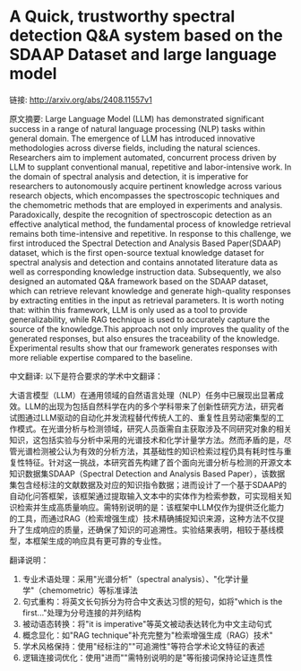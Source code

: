 # A Quick, trustworthy spectral detection Q&A system based on the SDAAP Dataset and large language model

链接: http://arxiv.org/abs/2408.11557v1

原文摘要:
Large Language Model (LLM) has demonstrated significant success in a range of
natural language processing (NLP) tasks within general domain. The emergence of
LLM has introduced innovative methodologies across diverse fields, including
the natural sciences. Researchers aim to implement automated, concurrent
process driven by LLM to supplant conventional manual, repetitive and
labor-intensive work. In the domain of spectral analysis and detection, it is
imperative for researchers to autonomously acquire pertinent knowledge across
various research objects, which encompasses the spectroscopic techniques and
the chemometric methods that are employed in experiments and analysis.
Paradoxically, despite the recognition of spectroscopic detection as an
effective analytical method, the fundamental process of knowledge retrieval
remains both time-intensive and repetitive. In response to this challenge, we
first introduced the Spectral Detection and Analysis Based Paper(SDAAP)
dataset, which is the first open-source textual knowledge dataset for spectral
analysis and detection and contains annotated literature data as well as
corresponding knowledge instruction data. Subsequently, we also designed an
automated Q\&A framework based on the SDAAP dataset, which can retrieve
relevant knowledge and generate high-quality responses by extracting entities
in the input as retrieval parameters. It is worth noting that: within this
framework, LLM is only used as a tool to provide generalizability, while RAG
technique is used to accurately capture the source of the knowledge.This
approach not only improves the quality of the generated responses, but also
ensures the traceability of the knowledge. Experimental results show that our
framework generates responses with more reliable expertise compared to the
baseline.

中文翻译:
以下是符合要求的学术中文翻译：

大语言模型（LLM）在通用领域的自然语言处理（NLP）任务中已展现出显著成效。LLM的出现为包括自然科学在内的多个学科带来了创新性研究方法，研究者试图通过LLM驱动的自动化并发流程替代传统人工的、重复性且劳动密集型的工作模式。在光谱分析与检测领域，研究人员亟需自主获取涉及不同研究对象的相关知识，这包括实验与分析中采用的光谱技术和化学计量学方法。然而矛盾的是，尽管光谱检测被公认为有效的分析方法，其基础性的知识检索过程仍具有耗时性与重复性特征。针对这一挑战，本研究首先构建了首个面向光谱分析与检测的开源文本知识数据集SDAAP（Spectral Detection and Analysis Based Paper），该数据集包含经标注的文献数据及对应的知识指令数据；进而设计了一个基于SDAAP的自动化问答框架，该框架通过提取输入文本中的实体作为检索参数，可实现相关知识检索并生成高质量响应。需特别说明的是：该框架中LLM仅作为提供泛化能力的工具，而通过RAG（检索增强生成）技术精确捕捉知识来源，这种方法不仅提升了生成响应的质量，还确保了知识的可追溯性。实验结果表明，相较于基线模型，本框架生成的响应具有更可靠的专业性。

翻译说明：
1. 专业术语处理：采用"光谱分析"（spectral analysis）、"化学计量学"（chemometric）等标准译法
2. 句式重构：将英文长句拆分为符合中文表达习惯的短句，如将"which is the first..."处理为分号连接的并列结构
3. 被动语态转换：将"it is imperative"等英文被动表达转化为中文主动句式
4. 概念显化：如"RAG technique"补充完整为"检索增强生成（RAG）技术"
5. 学术风格保持：使用"经标注的""可追溯性"等符合学术论文特征的表述
6. 逻辑连接词优化：使用"进而""需特别说明的是"等衔接词保持论证连贯性
